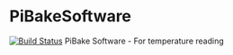 # PiBakeSoftware
[![Build Status](https://travis-ci.com/pibake/PiBakeSoftware.svg?branch=master)](https://travis-ci.com/pibake/PiBakeSoftware)
PiBake Software - For temperature reading

